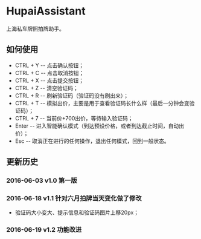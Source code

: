 # HupaiAssistant
上海私车牌照拍牌助手。


## 如何使用
* CTRL + Y -- 点击确认按钮；
* CTRL + C -- 点击取消按钮；
* CTRL + X -- 点击提交按钮；
* CTRL + Z -- 清空验证码；
* CTRL + R -- 刷新验证码（验证码没有刷出来）；
* CTRL + T -- 模拟出价，主要是用于查看验证码长什么样（最后一分钟会变验证码）；
* CTRL + 7 -- 当前价+700出价，等待输入验证码；
* Enter -- 进入智能确认模式（到达预设价格，或者到达截止时间，自动出价）；
* Esc -- 取消正在进行的任何操作，退出任何模式，回到一般状态。


## 更新历史

### 2016-06-03 v1.0 第一版

### 2016-06-18 v1.1 针对六月拍牌当天变化做了修改
* 验证码大小变大、提示信息和验证码图片上移20px；

### 2016-06-19 v1.2 功能改进
